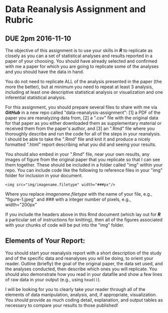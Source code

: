 Data Reanalysis Assignment and Rubric
================

DUE 2pm 2016-11-10
------------------

The objective of this assignment is to use your skills in ***R*** to replicate as closely as you can a set of statistical analyses and results reported in a paper of your choosing. You should have already selected and confirmed with me a paper for which you are going to replicate some of the analyses and you should have the data in hand.

You do not need to replicate ALL of the analysis presented in the paper (the more the better), but at minimum you need to repeat at least 3 analysis, including at least one descriptive statistical analysis or visualization and one inferential statistical analysis.

For this assignment, you should prepare several files to share with me via ***GitHub*** in a new repo called "data-reanalysis-assignment": \[1\] a PDF of the paper you are reanalyzing data from, \[2\] a ".csv" file with the original data for that paper as you either downloaded them as supplementary material or received them from the paper's author, and \[3\] an ".Rmd" file where you thoroughly describe and run the code for all of the steps in your reanalysis. I should be able to take the ".Rmd" file and knit it and produce a nicely formatted ".html" report describing what you did and seeing your results.

You should also embed in your ".Rmd" file, near your own results, any images of figure from the original paper that you replicate so that I can see them together. These should be included in a folder called "img" within your repo. You can include code like the following to reference files in your "img" folder for inclusion in your document.

`<img src="img/imagename.filetype" width="###px"/>`

Where you replace *imagename.filetype* with the name of your file, e.g., "figure-1.jpeg" and *\#\#\#* with a integer number of pixels, e.g., width="200px"

If you include the headers above in this Rmd document (which lay out for ***R*** a particular set of instructions for knitting), then all of the figures associated with your chunks of code will be put into the "img" folder.

Elements of Your Report:
------------------------

You should start your reanalysis report with a short description of the study and of the specific data and reanalyses you will be doing, to orient your reader. Outline (briefly) the goal of the original paper, the data set used, and the analyses conducted, then describe which ones you will replicate. You should also demonstrate how you read in your datafile and show a few lines of raw data in your output (e.g., using `head()`).

I will be looking for you to clearly take your reader through all of the elements of data manipulation, analysis, and, if appropriate, visualization. You should provide as much coding detail, explanation, and output tables as necessary to compare your results to those published!
